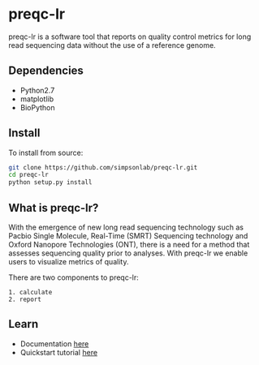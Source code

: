 # preqc-lr
preqc-lr is a software tool that reports on quality control metrics for long read sequencing data without the use of a reference genome.

## Dependencies

* Python2.7
* matplotlib
* BioPython

## Install
To install from source:

```bash
git clone https://github.com/simpsonlab/preqc-lr.git
cd preqc-lr
python setup.py install
```

## What is preqc-lr?

With the emergence of new long read sequencing technology such as Pacbio Single Molecule, Real-Time (SMRT) Sequencing technology and Oxford Nanopore Technologies (ONT), there is a need for a method that assesses sequencing quality prior to analyses. With preqc-lr we enable users to visualize metrics of quality.

There are two components to preqc-lr:

    1. calculate
    2. report

## Learn

* Documentation [here](http://preqc-lr.readthedocs.io/en/latest/)
* Quickstart tutorial [here](http://preqc-lr.readthedocs.io/en/latest/quickstart.html)
